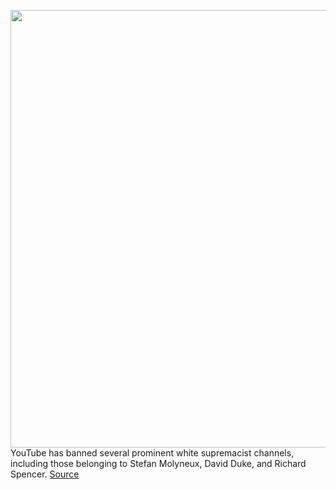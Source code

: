 <img src='https://cdn.vox-cdn.com/thumbor/-dL08NyKvDb4EZjFdJS5yZIlTwc=/0x0:2040x1360/1200x800/filters:focal(857x517:1183x843)/cdn.vox-cdn.com/uploads/chorus_image/image/66996789/acastro_180321_1777_youtube_0002.0.jpg' width='700px' /><br/>
YouTube has banned several prominent white supremacist channels, including those belonging to Stefan Molyneux, David Duke, and Richard Spencer.
<a href='https://www.theverge.com/2020/6/29/21307303/youtube-bans-molyneux-duke-richard-spencer-conduct-hate-speech'> Source <a/>